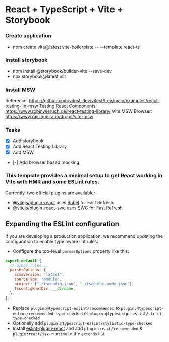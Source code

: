 # React + TypeScript + Vite + Storybook

### Create application

- npm create vite@latest vite-boilerplate -- --template react-ts

### Install storybook

- npm install @storybook/builder-vite --save-dev
- npx storybook@latest init

### Install MSW

Reference: https://github.com/vitest-dev/vitest/tree/main/examples/react-testing-lib-msw
Testing React Components: https://www.robinwieruch.de/react-testing-library/
Vite MSW Browser: https://www.raisiqueira.io/drops/vite-msw

### Tasks

- [x] Add storybook
- [x] Add React Testing Library
- [x] Add MSW
- [-] Add browser based mocking

### This template provides a minimal setup to get React working in Vite with HMR and some ESLint rules.

Currently, two official plugins are available:

- [@vitejs/plugin-react](https://github.com/vitejs/vite-plugin-react/blob/main/packages/plugin-react/README.md) uses [Babel](https://babeljs.io/) for Fast Refresh
- [@vitejs/plugin-react-swc](https://github.com/vitejs/vite-plugin-react-swc) uses [SWC](https://swc.rs/) for Fast Refresh

## Expanding the ESLint configuration

If you are developing a production application, we recommend updating the configuration to enable type aware lint rules:

- Configure the top-level `parserOptions` property like this:

```js
export default {
  // other rules...
  parserOptions: {
    ecmaVersion: "latest",
    sourceType: "module",
    project: ["./tsconfig.json", "./tsconfig.node.json"],
    tsconfigRootDir: __dirname,
  },
};
```

- Replace `plugin:@typescript-eslint/recommended` to `plugin:@typescript-eslint/recommended-type-checked` or `plugin:@typescript-eslint/strict-type-checked`
- Optionally add `plugin:@typescript-eslint/stylistic-type-checked`
- Install [eslint-plugin-react](https://github.com/jsx-eslint/eslint-plugin-react) and add `plugin:react/recommended` & `plugin:react/jsx-runtime` to the `extends` list
